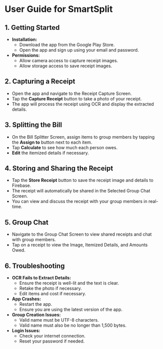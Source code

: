 # User Guide for SmartSplit

## 1. Getting Started
- **Installation:**
  - Download the app from the Google Play Store.
  - Open the app and sign up using your email and password.
- **Permissions:**
  - Allow camera access to capture receipt images.
  - Allow storage access to save receipt images.

## 2. Capturing a Receipt
- Open the app and navigate to the Receipt Capture Screen.
- Tap the **Capture Receipt** button to take a photo of your receipt.
- The app will process the receipt using OCR and display the extracted details.

## 3. Splitting the Bill
- On the Bill Splitter Screen, assign items to group members by tapping the **Assign to** button next to each item.
- Tap **Calculate** to see how much each person owes.
- **Edit** the itemized details if necessary.

## 4. Storing and Sharing the Receipt
- Tap the **Store Receipt** button to save the receipt image and details to Firebase.
- The receipt will automatically be shared in the Selected Group Chat Screen.
- You can view and discuss the receipt with your group members in real-time.

## 5. Group Chat
- Navigate to the Group Chat Screen to view shared receipts and chat with group members.
- Tap on a receipt to view the Image, Itemized Details, and Amounts Owed.

## 6. Troubleshooting
- **OCR Fails to Extract Details:**
  - Ensure the receipt is well-lit and the text is clear.
  - Retake the photo if necessary.
  - Edit items and cost if necessary.
- **App Crashes:**
  - Restart the app.
  - Ensure you are using the latest version of the app.
- **Group Creation Issues:**
  - Valid name must be UTF-8 characters.
  - Valid name must also be no longer than 1,500 bytes.
- **Login Issues:**
  - Check your internet connection.
  - Reset your password if needed.
